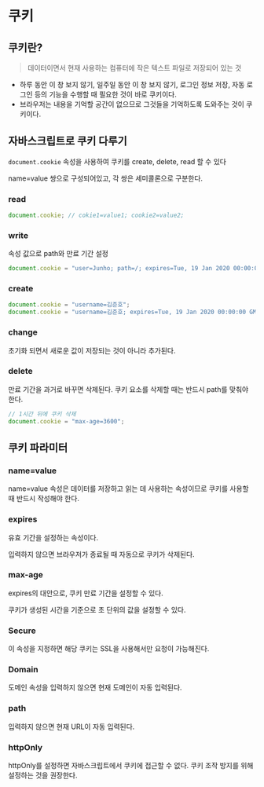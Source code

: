 # 쿠키

## 쿠키란?

> 데이터이면서 현재 사용하는 컴퓨터에 작은 텍스트 파일로 저장되어 있는 것
> 
- 하루 동안 이 창 보지 않기, 일주일 동안 이 창 보지 않기, 로그인 정보 저장, 자동 로그인 등의 기능을 수행할 때 필요한 것이 바로 쿠키이다.
- 브라우저는 내용을 기억할 공간이 없으므로 그것들을 기억하도록 도와주는 것이 쿠키이다.

## 자바스크립트로 쿠키 다루기

`document.cookie` 속성을 사용하여 쿠키를 create, delete, read 할 수 있다

name=value 쌍으로 구성되어있고, 각 쌍은 세미콜론으로 구분한다.

### read

```jsx
document.cookie; // cokie1=value1; cookie2=value2;
```

### write

속성 값으로 path와 만료 기간 설정

```jsx
document.cookie = "user=Junho; path=/; expires=Tue, 19 Jan 2020 00:00:00 GMT"
```

### create

```jsx
document.cookie = "username=김준호";
document.cookie = "username=김준호; expires=Tue, 19 Jan 2020 00:00:00 GMT"
```

### change

초기화 되면서 새로운 값이 저장되는 것이 아니라 추가된다.

### delete

만료 기간을 과거로 바꾸면 삭제된다. 쿠키 요소를 삭제할 때는 반드시 path를 맞춰야 한다.

```jsx
// 1시간 뒤에 쿠키 삭제
document.cookie = "max-age=3600";
```

## 쿠키 파라미터

### name=value

name=value 속성은 데이터를 저장하고 읽는 데 사용하는 속성이므로 쿠키를 사용할 때 반드시 작성해야 한다.

### expires

유효 기간을 설정하는 속성이다.

입력하지 않으면 브라우저가 종료될 때 자동으로 쿠키가 삭제된다.

### max-age

expires의 대안으로, 쿠키 만료 기간을 설정할 수 있다.

쿠키가 생성된 시간을 기준으로 초 단위의 값을 설정할 수 있다.

### Secure

이 속성을 지정하면 해당 쿠키는 SSL을 사용해서만 요청이 가능해진다.

### Domain

도메인 속성을 입력하지 않으면 현재 도메인이 자동 입력된다.

### path

입력하지 않으면 현재 URL이 자동 입력된다.

### httpOnly

httpOnly를 설정하면 자바스크립트에서 쿠키에 접근할 수 없다. 쿠키 조작 방지를 위해 설정하는 것을 권장한다.